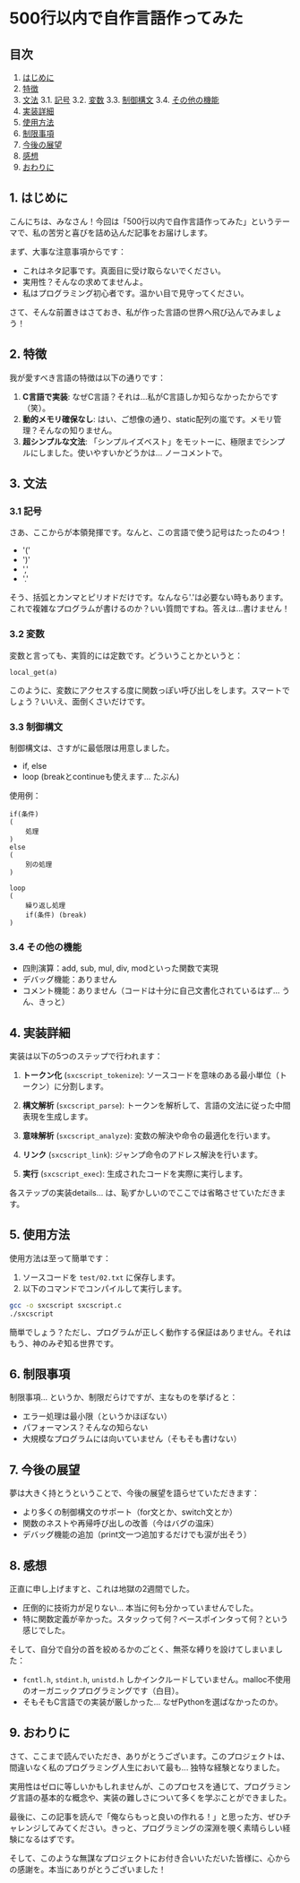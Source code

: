 # 500行以内で自作言語作ってみた

## 目次

1. [はじめに](#はじめに)
2. [特徴](#特徴)
3. [文法](#文法)
   3.1. [記号](#記号)
   3.2. [変数](#変数)
   3.3. [制御構文](#制御構文)
   3.4. [その他の機能](#その他の機能)
4. [実装詳細](#実装詳細)
5. [使用方法](#使用方法)
6. [制限事項](#制限事項)
7. [今後の展望](#今後の展望)
8. [感想](#感想)
9. [おわりに](#おわりに)

## 1. はじめに

こんにちは、みなさん！今回は「500行以内で自作言語作ってみた」というテーマで、私の苦労と喜びを詰め込んだ記事をお届けします。

まず、大事な注意事項からです：

- これはネタ記事です。真面目に受け取らないでください。
- 実用性？そんなの求めてませんよ。
- 私はプログラミング初心者です。温かい目で見守ってください。

さて、そんな前置きはさておき、私が作った言語の世界へ飛び込んでみましょう！

## 2. 特徴

我が愛すべき言語の特徴は以下の通りです：

1. **C言語で実装**: なぜC言語？それは...私がC言語しか知らなかったからです（笑）。
2. **動的メモリ確保なし**: はい、ご想像の通り、static配列の嵐です。メモリ管理？そんなの知りません。
3. **超シンプルな文法**: 「シンプルイズベスト」をモットーに、極限までシンプルにしました。使いやすいかどうかは... ノーコメントで。

## 3. 文法

### 3.1 記号

さあ、ここからが本領発揮です。なんと、この言語で使う記号はたったの4つ！

- '('
- ')'
- ','
- '.'

そう、括弧とカンマとピリオドだけです。なんなら'.'は必要ない時もあります。これで複雑なプログラムが書けるのか？いい質問ですね。答えは...書けません！

### 3.2 変数

変数と言っても、実質的には定数です。どういうことかというと：

```
local_get(a)
```

このように、変数にアクセスする度に関数っぽい呼び出しをします。スマートでしょう？いいえ、面倒くさいだけです。

### 3.3 制御構文

制御構文は、さすがに最低限は用意しました。

- if, else
- loop (breakとcontinueも使えます... たぶん)

使用例：

```
if(条件)
(
    処理
)
else
(
    別の処理
)

loop
(
    繰り返し処理
    if(条件) (break)
)
```

### 3.4 その他の機能

- 四則演算：add, sub, mul, div, modといった関数で実現
- デバッグ機能：ありません
- コメント機能：ありません（コードは十分に自己文書化されているはず... うん、きっと）

## 4. 実装詳細

実装は以下の5つのステップで行われます：

1. **トークン化** (`sxcscript_tokenize`): 
   ソースコードを意味のある最小単位（トークン）に分割します。

2. **構文解析** (`sxcscript_parse`): 
   トークンを解析して、言語の文法に従った中間表現を生成します。

3. **意味解析** (`sxcscript_analyze`): 
   変数の解決や命令の最適化を行います。

4. **リンク** (`sxcscript_link`): 
   ジャンプ命令のアドレス解決を行います。

5. **実行** (`sxcscript_exec`): 
   生成されたコードを実際に実行します。

各ステップの実装details... は、恥ずかしいのでここでは省略させていただきます。

## 5. 使用方法

使用方法は至って簡単です：

1. ソースコードを `test/02.txt` に保存します。
2. 以下のコマンドでコンパイルして実行します。

```bash
gcc -o sxcscript sxcscript.c
./sxcscript
```

簡単でしょう？ただし、プログラムが正しく動作する保証はありません。それはもう、神のみぞ知る世界です。

## 6. 制限事項

制限事項... というか、制限だらけですが、主なものを挙げると：

- エラー処理は最小限（というかほぼない）
- パフォーマンス？そんなの知らない
- 大規模なプログラムには向いていません（そもそも書けない）

## 7. 今後の展望

夢は大きく持とうということで、今後の展望を語らせていただきます：

- より多くの制御構文のサポート（for文とか、switch文とか）
- 関数のネストや再帰呼び出しの改善（今はバグの温床）
- デバッグ機能の追加（print文一つ追加するだけでも涙が出そう）

## 8. 感想

正直に申し上げますと、これは地獄の2週間でした。

- 圧倒的に技術力が足りない... 本当に何も分かっていませんでした。
- 特に関数定義が辛かった。スタックって何？ベースポインタって何？という感じでした。

そして、自分で自分の首を絞めるかのごとく、無茶な縛りを設けてしまいました：

- `fcntl.h`, `stdint.h`, `unistd.h` しかインクルードしていません。malloc不使用のオーガニックプログラミングです（白目）。
- そもそもC言語での実装が厳しかった... なぜPythonを選ばなかったのか。

## 9. おわりに

さて、ここまで読んでいただき、ありがとうございます。このプロジェクトは、間違いなく私のプログラミング人生において最も... 独特な経験となりました。

実用性はゼロに等しいかもしれませんが、このプロセスを通じて、プログラミング言語の基本的な概念や、実装の難しさについて多くを学ぶことができました。

最後に、この記事を読んで「俺ならもっと良いの作れる！」と思った方、ぜひチャレンジしてみてください。きっと、プログラミングの深淵を覗く素晴らしい経験になるはずです。

そして、このような無謀なプロジェクトにお付き合いいただいた皆様に、心からの感謝を。本当にありがとうございました！